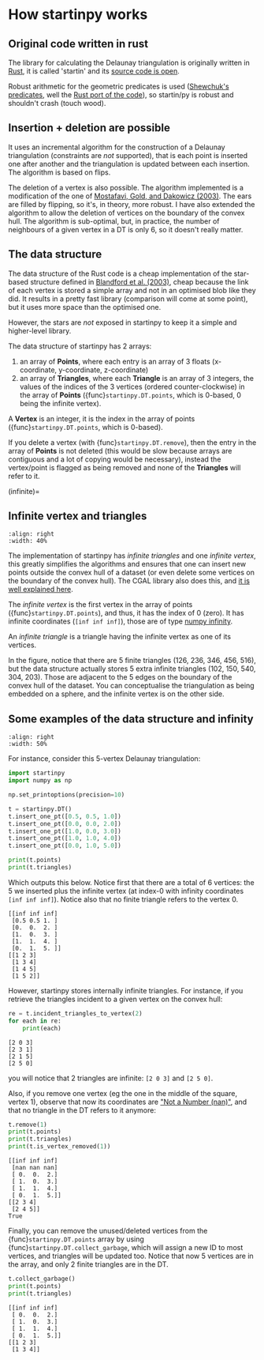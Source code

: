 # How startinpy works

## Original code written in rust

The library for calculating the Delaunay triangulation is originally written in [Rust](https://www.rust-lang.org/), it is called 'startin' and its [source code is open](https://github.com/hugoledoux/startin).

Robust arithmetic for the geometric predicates is used ([Shewchuk's predicates](https://www.cs.cmu.edu/~quake/robust.html), well the [Rust port of the code](https://crates.io/crates/robust)), so startin/py is robust and shouldn't crash (touch wood).


## Insertion + deletion are possible

It uses an incremental algorithm for the construction of a Delaunay triangulation (constraints are *not* supported), that is each point is inserted one after another and the triangulation is updated between each insertion.
The algorithm is based on flips.

The deletion of a vertex is also possible.
The algorithm implemented is a modification of the one of [Mostafavi, Gold, and Dakowicz (2003)](<https://doi.org/10.1016/S0098-3004(03)00017-7>).
The ears are filled by flipping, so it's, in theory, more robust.
I have also extended the algorithm to allow the deletion of vertices on the boundary of the convex hull.
The algorithm is sub-optimal, but, in practice, the number of neighbours of a given vertex in a DT is only 6, so it doesn't really matter.


## The data structure

The data structure of the Rust code is a cheap implementation of the star-based structure defined in [Blandford et al. (2003)](https://citeseerx.ist.psu.edu/viewdoc/summary?doi=10.1.1.9.6823), cheap because the link of each vertex is stored a simple array and not in an optimised blob like they did.
It results in a pretty fast library (comparison will come at some point), but it uses more space than the optimised one.

However, the stars are *not* exposed in startinpy to keep it a simple and higher-level library.

The data structure of startinpy has 2 arrays:

1. an array of **Points**, where each entry is an array of 3 floats (x-coordinate, y-coordinate, z-coordinate)
2. an array of **Triangles**, where each **Triangle** is an array of 3 integers, the values of the indices of the 3 vertices (ordered counter-clockwise) in the array of **Points** ({func}`startinpy.DT.points`, which is 0-based, 0 being the infinite vertex).

A **Vertex** is an integer, it is the index in the array of points ({func}`startinpy.DT.points`, which is 0-based).

If you delete a vertex (with {func}`startinpy.DT.remove`), then the entry in the array of **Points** is not deleted (this would be slow because arrays are contiguous and a lot of copying would be necessary), instead the vertex/point is flagged as being removed and none of the **Triangles** will refer to it.


(infinite)=

## Infinite vertex and triangles

```{image} figs/infinite.png
:align: right
:width: 40%
```

The implementation of startinpy has *infinite triangles* and one *infinite vertex*, this greatly simplifies the algorithms and ensures that one can insert new points outside the convex hull of a dataset (or even delete some vertices on the boundary of the convex hull).
The CGAL library also does this, and [it is well explained here](https://doc.cgal.org/latest/Triangulation_2/classCGAL_1_1Triangulation__2.html).

The *infinite vertex* is the first vertex in the array of points ({func}`startinpy.DT.points`), and thus, it has the index of 0 (zero).
It has infinite coordinates (`[inf inf inf]`), those are of type [numpy infinity](https://numpy.org/devdocs/reference/constants.html#numpy.inf).

An *infinite triangle* is a triangle having the infinite vertex as one of its vertices.

In the figure, notice that there are 5 finite triangles (126, 236, 346, 456, 516), but the data structure actually stores 5 extra infinite triangles (102, 150, 540, 304, 203).
Those are adjacent to the 5 edges on the boundary of the convex hull of the dataset.
You can conceptualise the triangulation as being embedded on a sphere, and the infinite vertex is on the other side.


## Some examples of the data structure and infinity

```{image} figs/tr.png
:align: right
:width: 50%
```

For instance, consider this 5-vertex Delaunay triangulation:

```python
import startinpy
import numpy as np

np.set_printoptions(precision=10)

t = startinpy.DT()
t.insert_one_pt([0.5, 0.5, 1.0])
t.insert_one_pt([0.0, 0.0, 2.0])
t.insert_one_pt([1.0, 0.0, 3.0])
t.insert_one_pt([1.0, 1.0, 4.0])
t.insert_one_pt([0.0, 1.0, 5.0])

print(t.points)
print(t.triangles)
```

Which outputs this below.
Notice first that there are a total of 6 vertices: the 5 we inserted plus the infinite vertex (at index-0 with infinity coordinates `[inf inf inf]`).
Notice also that no finite triangle refers to the vertex 0.

```
[[inf inf inf]
 [0.5 0.5 1. ]
 [0.  0.  2. ]
 [1.  0.  3. ]
 [1.  1.  4. ]
 [0.  1.  5. ]]
[[1 2 3]
 [1 3 4]
 [1 4 5]
 [1 5 2]]
```

However, startinpy stores internally infinite triangles.
For instance, if you retrieve the triangles incident to a given vertex on the convex hull:

```python
re = t.incident_triangles_to_vertex(2)
for each in re:
    print(each)
```

```
[2 0 3]
[2 3 1]
[2 1 5]
[2 5 0]
```

you will notice that 2 triangles are infinite: `[2 0 3]` and `[2 5 0]`.

Also, if you remove one vertex (eg the one in the middle of the square, vertex 1), observe that now its coordinates are ["Not a Number (nan)"](https://numpy.org/devdocs/reference/constants.html#numpy.nan), and that no triangle in the DT refers to it anymore:

```python
t.remove(1)
print(t.points)
print(t.triangles)
print(t.is_vertex_removed(1))
```

```
[[inf inf inf]
 [nan nan nan]
 [ 0.  0.  2.]
 [ 1.  0.  3.]
 [ 1.  1.  4.]
 [ 0.  1.  5.]]
[[2 3 4]
 [2 4 5]]
True
```

Finally, you can remove the unused/deleted vertices from the {func}`startinpy.DT.points` array by using {func}`startinpy.DT.collect_garbage`, which will assign a new ID to most vertices, and triangles will be updated too.
Notice that now 5 vertices are in the array, and only 2 finite triangles are in the DT.

```python
t.collect_garbage()
print(t.points)
print(t.triangles)
```

```
[[inf inf inf]
 [ 0.  0.  2.]
 [ 1.  0.  3.]
 [ 1.  1.  4.]
 [ 0.  1.  5.]]
[[1 2 3]
 [1 3 4]]
```
